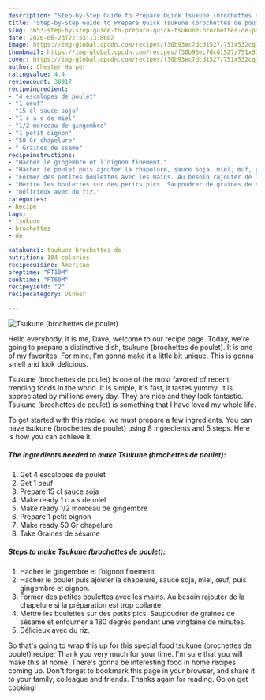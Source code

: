 ```yaml
---
description: "Step-by-Step Guide to Prepare Quick Tsukune (brochettes de poulet)"
title: "Step-by-Step Guide to Prepare Quick Tsukune (brochettes de poulet)"
slug: 3653-step-by-step-guide-to-prepare-quick-tsukune-brochettes-de-poulet
date: 2020-06-23T22:53:13.860Z
image: https://img-global.cpcdn.com/recipes/f30b93ec7dcd1527/751x532cq70/tsukune-brochettes-de-poulet-photo-principale-de-la-recette.jpg
thumbnail: https://img-global.cpcdn.com/recipes/f30b93ec7dcd1527/751x532cq70/tsukune-brochettes-de-poulet-photo-principale-de-la-recette.jpg
cover: https://img-global.cpcdn.com/recipes/f30b93ec7dcd1527/751x532cq70/tsukune-brochettes-de-poulet-photo-principale-de-la-recette.jpg
author: Chester Harper
ratingvalue: 4.4
reviewcount: 38917
recipeingredient:
- "4 escalopes de poulet"
- "1 oeuf"
- "15 cl sauce soja"
- "1 c a s de miel"
- "1/2 morceau de gingembre"
- "1 petit oignon"
- "50 Gr chapelure"
- " Graines de ssame"
recipeinstructions:
- "Hacher le gingembre et l’oignon finement."
- "Hacher le poulet puis ajouter la chapelure, sauce soja, miel, œuf, puis gingembre et oignon."
- "Former des petites boulettes avec les mains. Au besoin rajouter de la chapelure si la préparation est trop collante."
- "Mettre les boulettes sur des petits pics. Saupoudrer de graines de sésame et enfourner à 180 degrés pendant une vingtaine de minutes."
- "Délicieux avec du riz."
categories:
- Recipe
tags:
- tsukune
- brochettes
- de

katakunci: tsukune brochettes de 
nutrition: 184 calories
recipecuisine: American
preptime: "PT10M"
cooktime: "PT60M"
recipeyield: "2"
recipecategory: Dinner

---
```



![Tsukune (brochettes de poulet)](https://img-global.cpcdn.com/recipes/f30b93ec7dcd1527/751x532cq70/tsukune-brochettes-de-poulet-photo-principale-de-la-recette.jpg)

Hello everybody, it is me, Dave, welcome to our recipe page. Today, we're going to prepare a distinctive dish, tsukune (brochettes de poulet). It is one of my favorites. For mine, I'm gonna make it a little bit unique. This is gonna smell and look delicious.

Tsukune (brochettes de poulet) is one of the most favored of recent trending foods in the world. It is simple, it's fast, it tastes yummy. It is appreciated by millions every day. They are nice and they look fantastic. Tsukune (brochettes de poulet) is something that I have loved my whole life.




To get started with this recipe, we must prepare a few ingredients. You can have tsukune (brochettes de poulet) using 8 ingredients and 5 steps. Here is how you can achieve it.

<!--inarticleads1-->

##### The ingredients needed to make Tsukune (brochettes de poulet):

1. Get 4 escalopes de poulet
1. Get 1 oeuf
1. Prepare 15 cl sauce soja
1. Make ready 1 c a s de miel
1. Make ready 1/2 morceau de gingembre
1. Prepare 1 petit oignon
1. Make ready 50 Gr chapelure
1. Take  Graines de sésame




<!--inarticleads2-->

##### Steps to make Tsukune (brochettes de poulet):

1. Hacher le gingembre et l’oignon finement.
1. Hacher le poulet puis ajouter la chapelure, sauce soja, miel, œuf, puis gingembre et oignon.
1. Former des petites boulettes avec les mains. Au besoin rajouter de la chapelure si la préparation est trop collante.
1. Mettre les boulettes sur des petits pics. Saupoudrer de graines de sésame et enfourner à 180 degrés pendant une vingtaine de minutes.
1. Délicieux avec du riz.




So that's going to wrap this up for this special food tsukune (brochettes de poulet) recipe. Thank you very much for your time. I'm sure that you will make this at home. There's gonna be interesting food in home recipes coming up. Don't forget to bookmark this page in your browser, and share it to your family, colleague and friends. Thanks again for reading. Go on get cooking!
